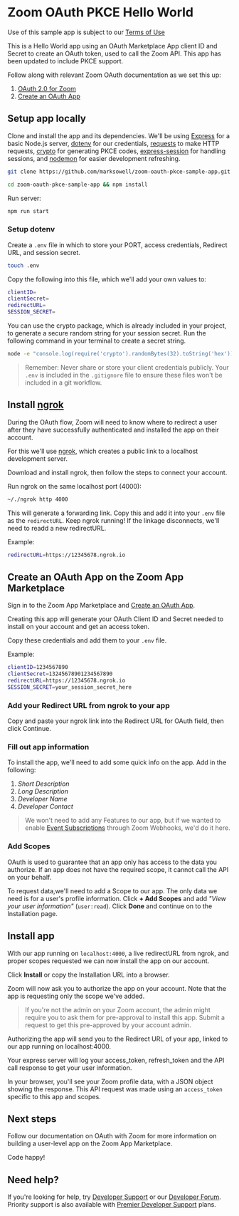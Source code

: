 # Zoom OAuth PKCE Hello World

Use of this sample app is subject to our [Terms of Use](https://zoom.us/docs/en-us/zoom_api_license_and_tou.html)

This is a Hello World app using an OAuth Marketplace App client ID and Secret to create an OAuth token, used to call the Zoom API. This app has been updated to include PKCE support.

Follow along with relevant Zoom OAuth documentation as we set this up:

1. [OAuth 2.0 for Zoom](https://developers.zoom.us/docs/integrations/oauth/)
2. [Create an OAuth App](https://developers.zoom.us/docs/integrations/create/)

## Setup app locally

Clone and install the app and its dependencies. We'll be using [Express](https://www.npmjs.com/package/express) for a basic Node.js server, [dotenv](https://www.npmjs.com/package/dotenv) for our credentials, [requests](https://www.npmjs.com/package/requests) to make HTTP requests, [crypto](https://www.npmjs.com/package/crypto) for generating PKCE codes, [express-session](https://www.npmjs.com/package/express-session) for handling sessions, and [nodemon](https://www.npmjs.com/package/nodemon) for easier development refreshing.

```bash
git clone https://github.com/marksowell/zoom-oauth-pkce-sample-app.git
```

```bash
cd zoom-oauth-pkce-sample-app && npm install 
```

Run server:

```bash
npm run start
```

### Setup dotenv

Create a `.env` file in which to store your PORT, access credentials, Redirect URL, and session secret.

```bash
touch .env
```

Copy the following into this file, which we'll add your own values to:

```bash
clientID=
clientSecret=
redirectURL=
SESSION_SECRET=
```

You can use the crypto package, which is already included in your project, to generate a secure random string for your session secret. Run the following command in your terminal to create a secret string.

```bash
node -e "console.log(require('crypto').randomBytes(32).toString('hex'))"
```

> Remember: Never share or store your client credentials publicly. Your `.env` is included in the `.gitignore` file to ensure these files won't be included in a git workflow.

## Install [ngrok](https://ngrok.com/)

During the OAuth flow, Zoom will need to know where to redirect a user after they have successfully authenticated and installed the app on their account.

For this we'll use [ngrok](https://ngrok.com/download), which creates a public link to a localhost development server.

Download and install ngrok, then follow the steps to connect your account.

Run ngrok on the same localhost port (4000):

```bash
~/./ngrok http 4000
```

This will generate a forwarding link. Copy this and add it into your `.env` file as the `redirectURL`. Keep ngrok running! If the linkage disconnects, we'll need to readd a new redirectURL.

Example:

```bash
redirectURL=https://12345678.ngrok.io
```

## Create an OAuth App on the Zoom App Marketplace

Sign in to the Zoom App Marketplace and [Create an OAuth App](https://developers.zoom.us/docs/integrations/create/).

Creating this app will generate your OAuth Client ID and Secret needed to install on your account and get an access token.

Copy these credentials and add them to your `.env` file.

Example:

```bash
clientID=1234567890
clientSecret=13245678901234567890
redirectURL=https://12345678.ngrok.io
SESSION_SECRET=your_session_secret_here
```

### Add your Redirect URL from ngrok to your app

Copy and paste your ngrok link into the Redirect URL for OAuth field, then click Continue.

### Fill out app information

To install the app, we'll need to add some quick info on the app. Add in the following:

1. *Short Description*
2. *Long Description*
3. *Developer Name*
4. *Developer Contact*

> We won't need to add any Features to our app, but if we wanted to enable [Event Subscriptions](https://developers.zoom.us/docs/api/rest/webhook-reference) through Zoom Webhooks, we'd do it here.

### Add Scopes

OAuth is used to guarantee that an app only has access to the data you authorize. If an app does not have the required scope, it cannot call the API on your behalf.

To request data,we'll need to add a Scope to our app. The only data we need is for a user's profile information. Click **+ Add Scopes** and add *"View your user information"* (`user:read`). Click **Done** and continue on to the Installation page.

## Install app

With our app running on `localhost:4000`, a live redirectURL from ngrok, and proper scopes requested we can now install the app on our account.

Click **Install** or copy the Installation URL into a browser.

Zoom will now ask you to authorize the app on your account. Note that the app is requesting only the scope we've added.

> If you're not the admin on your Zoom account, the admin might require you to ask them for pre-approval to install this app. Submit a request to get this pre-approved by your account admin.

Authorizing the app will send you to the Redirect URL of your app, linked to our app running on localhost:4000.

Your express server will log your access_token, refresh_token and the API call response to get your user information.

In your browser, you'll see your Zoom profile data, with a JSON object showing the response. This API request was made using an `access_token` specific to this app and scopes.

## Next steps

Follow our documentation on OAuth with Zoom for more information on building a user-level app on the Zoom App Marketplace.

Code happy!

## Need help?

If you're looking for help, try [Developer Support](https://devsupport.zoom.us) or our [Developer Forum](https://devforum.zoom.us). Priority support is also available with [Premier Developer Support](https://zoom.us/docs/en-us/developer-support-plans.html) plans.
